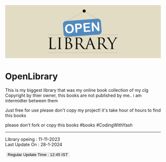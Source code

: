 <img src="https://github.com/YashGajjar7017/OpenLibrary/blob/main/Library.png" alt="404">

# OpenLibrary
This is my biggest library that was my online book collection of my clg
Copyright by thier owner, this books are not published by me.. i am intermidter between them

Just free for use
please don't copy my project! it's take hour of hours to find this books

please don't fork or copy this books
#books #CodingWithYash

<hr>
Library opeing : 11-11-2023 <br>
Last Update On : 28-1-2024 <br>

<button style="border:2px solid white;">Regular Update Time : 12:45 IST </button>

